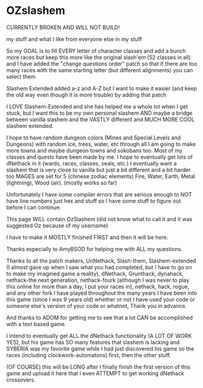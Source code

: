 # OZslashem

CURRENTLY BROKEN AND WILL NOT BUILD!

my stuff and what I like from everyone else in my stuff

So my GOAL is to fill EVERY letter of character classes and add a bunch more races but keep this more like the original slash'em
(52 classes in all) and I have added the "change questions order" patch so that if there are too many races with the same
starting letter (but different alignments) you can select them

Slashem Extended added a-z and A-Z but I want to make it easier (and keep the old way even though it is more trouble) by
adding that patch

I LOVE Slashem-Extended and she has helped me a whole lot when I get stuck, but I want this to be my own personal slashem
AND maybe a bridge between vanilla slashem and the VASTLY different and MUCH MORE COOL slashem extended.

I hope to have random dungeon colors (Mines and Special Levels and Dungeons) with random ice, trees, water, etc through all
I am going to make more towns and maybe dungeon towns and sokobans too.
Most of my classes and quests have been made by me.
I hope to eventually get lots of dNethack in it (wards, races, classes, seals, etc.)
I eventually want a slashem that is very close to vanilla but just a bit different and a bit harder too
MAGES are set for 5 (chinese zodiac elements) Fire, Water, Earth, Metal (lightning), Wood (air). (mostly works so far)

Unfortunately I have some compiler errors that are serious enough to NOT have line numbers just hex and stuff so I have some stuff
to figure out before I can continue.

This page WILL contain OzSlashem (did not know what to call it and it was suggested Oz because of my username)

I have to make it MOSTLY finished FIRST and then it will be here.

Thanks especially to AmyBSOD for helping me with ALL my questions.

Thanks to all the patch makers, UnNethack, Slash-them, Slashem-extended (I almost gave up when I saw what you had completed, but I have to go on to make my imagined game a reality), dNethack, Grunthack, dynahack, nethack-the next generation, nethack-fourk (although I was never to play this online for more than a day, I put your races in), nethack, hack, rogue, and any other fork I have played throughout the many years I have been into this game (since I was 9 years old) whether or not I have used your code or someone else's version of your code or whatnot, Thank you in advance.

And thanks to ADOM for getting me to see that a lot CAN be accomplished with a text based game.

I intend to eventually get ALL the dNethack functionality (A LOT OF WORK YES), but his game has SO many features that slashem is lacking and SYBERIA was my favorite game while I had just discovered his game so the races (including clockwork-automatons) first, then the other stuff.

(OF COURSE) this will be LONG after I finally finish the first version of this game and upload it here that I even ATTEMPT to get working dNethack crossovers.
